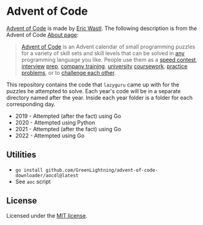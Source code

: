# Advent of Code

[Advent of Code][aoc] is made by [Eric Wastl](http://was.tl/).  The following
description is from the Advent of Code [About
page](https://adventofcode.com/2020/about):

> [Advent of Code][aoc] is an Advent calendar of small programming puzzles for
a variety of skill sets and skill levels that can be solved in
[any](https://github.com/search?q=advent+of+code) programming language you
like.  People use them as a [speed
contest](https://adventofcode.com/leaderboard),
[interview](https://y3l2n.com/2018/05/09/interview-prep-advent-of-code/)
[prep](https://twitter.com/dznqbit/status/1037607793144938497), [company
training](https://twitter.com/pgoultiaev/status/950805811583963137),
[university](https://gitlab.com/imhoffman/fa19b4-mat3006/wikis/home)
[coursework](https://www.gribblelab.org/scicomp2019/),
[practice](https://twitter.com/mrdanielklein/status/936267621468483584)
[problems](https://comp215.blogs.rice.edu/), or to [challenge each
other](https://www.reddit.com/r/adventofcode/search?q=flair%3Aupping&restrict_sr=on).

This repository contains the code that `lazyguru` came up with for the puzzles he
attempted to solve.  Each year's code will be in a separate directory named after
the year. Inside each year folder is a folder for each corresponding day.

* 2019 - Attempted (after the fact) using Go
* 2020 - Attempted using Python
* 2021 - Attempted (after the fact) using Go
* 2022 - Attempted using Go

[aoc]: https://adventofcode.com/

## Utilities
* `go install github.com/GreenLightning/advent-of-code-downloader/aocdl@latest`
* See `aoc` script

## License

Licensed under the [MIT license](LICENSE).

